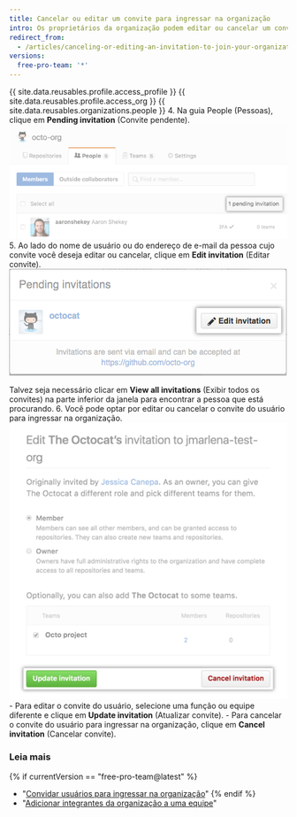```yaml
---
title: Cancelar ou editar um convite para ingressar na organização
intro: Os proprietários da organização podem editar ou cancelar um convite para se tornar um integrante da sua organização a qualquer momento antes da aceitação do usuário.
redirect_from:
  - /articles/canceling-or-editing-an-invitation-to-join-your-organization
versions:
  free-pro-team: '*'
---
```


{{ site.data.reusables.profile.access_profile }}
{{ site.data.reusables.profile.access_org }}
{{ site.data.reusables.organizations.people }}
4. Na guia People (Pessoas), clique em **Pending invitation** (Convite pendente). ![Link de convite pendente](/assets/images/help/organizations/pending-invitation-link.png)
5. Ao lado do nome de usuário ou do endereço de e-mail da pessoa cujo convite você deseja editar ou cancelar, clique em **Edit invitation** (Editar convite). ![Botão Edit invitation (Editar convite)](/assets/images/help/organizations/edit-invitation-button.png)

 Talvez seja necessário clicar em **View all invitations** (Exibir todos os convites) na parte inferior da janela para encontrar a pessoa que está procurando.
6. Você pode optar por editar ou cancelar o convite do usuário para ingressar na organização. ![Botões Update invitation (Atualizar convite) e cancel invitation (Cancelar convite)](/assets/images/help/organizations/update-cancel-invitation-buttons-for-dotcom-and-2.8.png)
    - Para editar o convite do usuário, selecione uma função ou equipe diferente e clique em **Update invitation** (Atualizar convite).
    - Para cancelar o convite do usuário para ingressar na organização, clique em **Cancel invitation** (Cancelar convite).

### Leia mais

{% if currentVersion == "free-pro-team@latest" %}
- "[Convidar usuários para ingressar na organização](/articles/inviting-users-to-join-your-organization)"
{% endif %}
- "[Adicionar integrantes da organização a uma equipe](/articles/adding-organization-members-to-a-team)"

